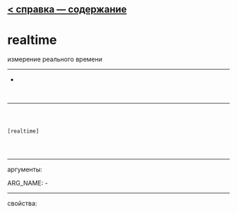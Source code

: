 [< справка — содержание](index.html)
---

# realtime


измерение реального времени

---

-
<br>


---


```



[realtime]


            
```

---
аргументы:

ARG_NAME: -<br>

---
свойства:


